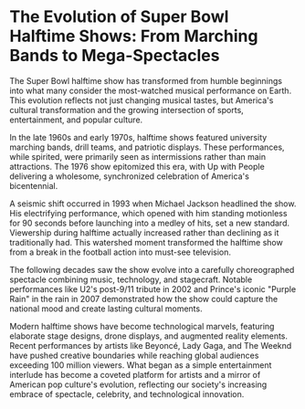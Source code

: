 # The Evolution of Super Bowl Halftime Shows: From Marching Bands to Mega-Spectacles

The Super Bowl halftime show has transformed from humble beginnings into what many consider the most-watched musical performance on Earth. This evolution reflects not just changing musical tastes, but America's cultural transformation and the growing intersection of sports, entertainment, and popular culture.

In the late 1960s and early 1970s, halftime shows featured university marching bands, drill teams, and patriotic displays. These performances, while spirited, were primarily seen as intermissions rather than main attractions. The 1976 show epitomized this era, with Up with People delivering a wholesome, synchronized celebration of America's bicentennial.

A seismic shift occurred in 1993 when Michael Jackson headlined the show. His electrifying performance, which opened with him standing motionless for 90 seconds before launching into a medley of hits, set a new standard. Viewership during halftime actually increased rather than declining as it traditionally had. This watershed moment transformed the halftime show from a break in the football action into must-see television.

The following decades saw the show evolve into a carefully choreographed spectacle combining music, technology, and stagecraft. Notable performances like U2's post-9/11 tribute in 2002 and Prince's iconic "Purple Rain" in the rain in 2007 demonstrated how the show could capture the national mood and create lasting cultural moments.

Modern halftime shows have become technological marvels, featuring elaborate stage designs, drone displays, and augmented reality elements. Recent performances by artists like Beyoncé, Lady Gaga, and The Weeknd have pushed creative boundaries while reaching global audiences exceeding 100 million viewers. What began as a simple entertainment interlude has become a coveted platform for artists and a mirror of American pop culture's evolution, reflecting our society's increasing embrace of spectacle, celebrity, and technological innovation.
